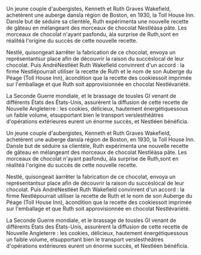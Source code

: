 
Un jeune couple d'aubergistes, Kenneth et Ruth Graves Wakefield, achetèrent une auberge dansla région de Boston, en 1930, la Toll House Inn. Dansle but de séduire sa clientèle, Ruth expérimenta une nouvelle recette de gâteau en mélangeant des morceaux de chocolat Nestléàsa pâte. Les morceaux de chocolat n'ayant pasfondu, àla surprise de Ruth,sont en réalitéà l'origine du succès de cette nouvelle recette.

Nestlé, quisongeait àarrêter la fabrication de ce chocolat, envoya un représentantsur place afin de découvrir la raison du succèslocal de leur chocolat. Puis AndréNestléet Ruth Wakefield convinrent d'un accord : la firme Nestlépourrait utiliser la recette de Ruth et le nom de son Auberge du Péage (Toll House Inn), àcondition que la recette des cookiessoit imprimée sur l'emballage et que Ruth soit approvisionnée en chocolat Nestlévariété.

La Seconde Guerre mondiale, et le brassage de tousles GI venant de différents États des États-Unis, assurèrent la diffusion de cette recette de Nouvelle Angleterre : les cookies, délicieux, hautement énergétiquessous un faible volume, etsupportant bien le transport verslesthéâtres d'opérations extérieures eurent un énorme succès, et Nestléen bénéficia.

Un jeune couple d'aubergistes, Kenneth et Ruth Graves Wakefield, achetèrent une auberge dansla région de Boston, en 1930, la Toll House Inn. Dansle but de séduire sa clientèle, Ruth expérimenta une nouvelle recette de gâteau en mélangeant des morceaux de chocolat Nestléàsa pâte. Les morceaux de chocolat n'ayant pasfondu, àla surprise de Ruth,sont en réalitéà l'origine du succès de cette nouvelle recette.

Nestlé, quisongeait àarrêter la fabrication de ce chocolat, envoya un représentantsur place afin de découvrir la raison du succèslocal de leur chocolat. Puis AndréNestléet Ruth Wakefield convinrent d'un accord : la firme Nestlépourrait utiliser la recette de Ruth et le nom de son Auberge du Péage (Toll House Inn), àcondition que la recette des cookiessoit imprimée sur l'emballage et que Ruth soit approvisionnée en chocolat Nestlévariété.

La Seconde Guerre mondiale, et le brassage de tousles GI venant de différents États des États-Unis, assurèrent la diffusion de cette recette de Nouvelle Angleterre : les cookies, délicieux, hautement énergétiquessous un faible volume, etsupportant bien le transport verslesthéâtres d'opérations extérieures eurent un énorme succès, et Nestléen bénéficia.


